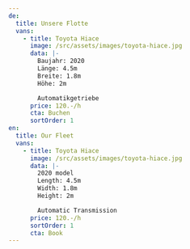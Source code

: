 ```yaml
---
de:
  title: Unsere Flotte
  vans:
    - title: Toyota Hiace
      image: /src/assets/images/toyota-hiace.jpg
      data: |-
        Baujahr: 2020
        Länge: 4.5m
        Breite: 1.8m
        Höhe: 2m

        Automatikgetriebe
      price: 120.-/h
      cta: Buchen
      sortOrder: 1
en:
  title: Our Fleet
  vans:
    - title: Toyota Hiace
      image: /src/assets/images/toyota-hiace.jpg
      data: |-
        2020 model
        Length: 4.5m
        Width: 1.8m
        Height: 2m

        Automatic Transmission
      price: 120.-/h
      sortOrder: 1
      cta: Book
---
```

